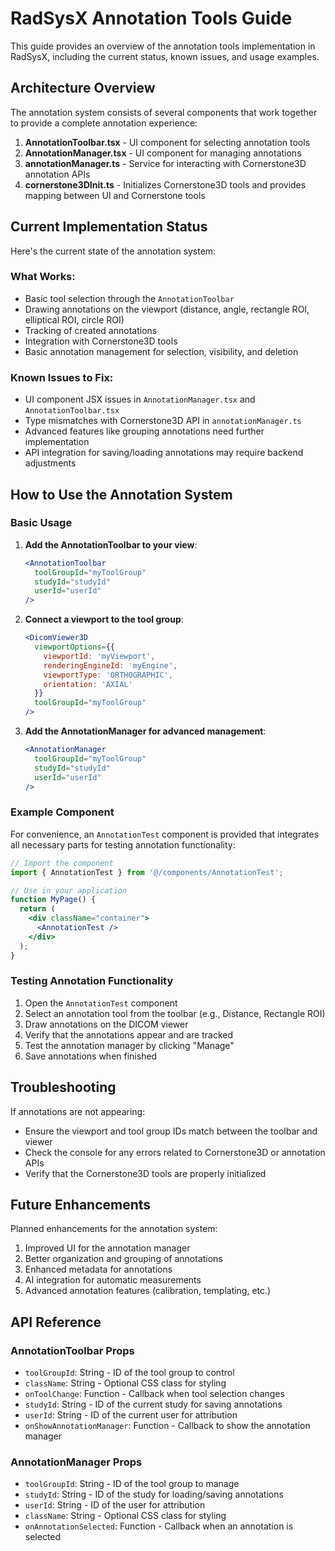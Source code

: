 # RadSysX Annotation Tools Guide

This guide provides an overview of the annotation tools implementation in RadSysX, including the current status, known issues, and usage examples.

## Architecture Overview

The annotation system consists of several components that work together to provide a complete annotation experience:

1. **AnnotationToolbar.tsx** - UI component for selecting annotation tools
2. **AnnotationManager.tsx** - UI component for managing annotations
3. **annotationManager.ts** - Service for interacting with Cornerstone3D annotation APIs
4. **cornerstone3DInit.ts** - Initializes Cornerstone3D tools and provides mapping between UI and Cornerstone tools

## Current Implementation Status

Here's the current state of the annotation system:

### What Works:
- Basic tool selection through the `AnnotationToolbar`
- Drawing annotations on the viewport (distance, angle, rectangle ROI, elliptical ROI, circle ROI)
- Tracking of created annotations
- Integration with Cornerstone3D tools
- Basic annotation management for selection, visibility, and deletion

### Known Issues to Fix:
- UI component JSX issues in `AnnotationManager.tsx` and `AnnotationToolbar.tsx`
- Type mismatches with Cornerstone3D API in `annotationManager.ts`
- Advanced features like grouping annotations need further implementation
- API integration for saving/loading annotations may require backend adjustments

## How to Use the Annotation System

### Basic Usage

1. **Add the AnnotationToolbar to your view**:
   ```jsx
   <AnnotationToolbar 
     toolGroupId="myToolGroup" 
     studyId="studyId" 
     userId="userId" 
   />
   ```

2. **Connect a viewport to the tool group**:
   ```jsx
   <DicomViewer3D 
     viewportOptions={{
       viewportId: 'myViewport',
       renderingEngineId: 'myEngine',
       viewportType: 'ORTHOGRAPHIC',
       orientation: 'AXIAL'
     }}
     toolGroupId="myToolGroup"
   />
   ```

3. **Add the AnnotationManager for advanced management**:
   ```jsx
   <AnnotationManager
     toolGroupId="myToolGroup"
     studyId="studyId"
     userId="userId"
   />
   ```

### Example Component

For convenience, an `AnnotationTest` component is provided that integrates all necessary parts for testing annotation functionality:

```jsx
// Import the component
import { AnnotationTest } from '@/components/AnnotationTest';

// Use in your application
function MyPage() {
  return (
    <div className="container">
      <AnnotationTest />
    </div>
  );
}
```

### Testing Annotation Functionality

1. Open the `AnnotationTest` component
2. Select an annotation tool from the toolbar (e.g., Distance, Rectangle ROI)
3. Draw annotations on the DICOM viewer
4. Verify that the annotations appear and are tracked
5. Test the annotation manager by clicking "Manage"
6. Save annotations when finished

## Troubleshooting

If annotations are not appearing:
- Ensure the viewport and tool group IDs match between the toolbar and viewer
- Check the console for any errors related to Cornerstone3D or annotation APIs
- Verify that the Cornerstone3D tools are properly initialized

## Future Enhancements

Planned enhancements for the annotation system:
1. Improved UI for the annotation manager
2. Better organization and grouping of annotations
3. Enhanced metadata for annotations
4. AI integration for automatic measurements
5. Advanced annotation features (calibration, templating, etc.)

## API Reference

### AnnotationToolbar Props
- `toolGroupId`: String - ID of the tool group to control
- `className`: String - Optional CSS class for styling
- `onToolChange`: Function - Callback when tool selection changes
- `studyId`: String - ID of the current study for saving annotations
- `userId`: String - ID of the current user for attribution
- `onShowAnnotationManager`: Function - Callback to show the annotation manager

### AnnotationManager Props
- `toolGroupId`: String - ID of the tool group to manage
- `studyId`: String - ID of the study for loading/saving annotations
- `userId`: String - ID of the user for attribution
- `className`: String - Optional CSS class for styling
- `onAnnotationSelected`: Function - Callback when an annotation is selected 